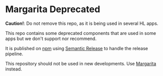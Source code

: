 # Margarita Deprecated

**Caution!**: Do not remove this repo, as it is being used in several HL apps.

This repo contains some deprecated components that are used in some apps but we don't support nor recommend.

It is published on [npm](https://www.npmjs.com/package/@holaluz/margarita-deprecated) using [Semantic Release](https://github.com/semantic-release/semantic-release/) to handle the release pipeline.

This repository should not be used in new developments. Use [Margarita](https://github.com/holaluz/margarita) instead.
